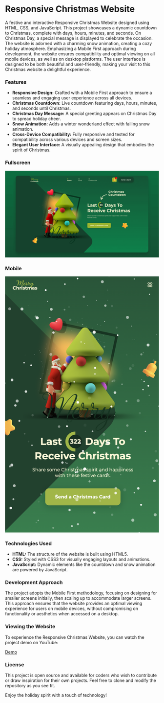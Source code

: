# Responsive Christmas Website

A festive and interactive Responsive Christmas Website designed using HTML, CSS, and JavaScript. This project showcases a dynamic countdown to Christmas, complete with days, hours, minutes, and seconds. On Christmas Day, a special message is displayed to celebrate the occasion. The website is adorned with a charming snow animation, creating a cozy holiday atmosphere. Emphasizing a Mobile First approach during development, the website ensures compatibility and optimal viewing on all mobile devices, as well as on desktop platforms. The user interface is designed to be both beautiful and user-friendly, making your visit to this Christmas website a delightful experience.

### Features

- **Responsive Design:** Crafted with a Mobile First approach to ensure a seamless and engaging user experience across all devices.
- **Christmas Countdown:** Live countdown featuring days, hours, minutes, and seconds until Christmas.
- **Christmas Day Message:** A special greeting appears on Christmas Day to spread holiday cheer.
- **Snow Animation:** Adds a winter wonderland effect with falling snow animation.
- **Cross-Device Compatibility:** Fully responsive and tested for compatibility across various devices and screen sizes.
- **Elegant User Interface:** A visually appealing design that embodies the spirit of Christmas.
### Fullscreen
![Website Preview](/preview.png)
### Mobile
![Website Preview(Mobile)](/mobileScreen.png)

### Technologies Used

- **HTML:** The structure of the website is built using HTML5.
- **CSS:** Styled with CSS3 for visually engaging layouts and animations.
- **JavaScript:** Dynamic elements like the countdown and snow animation are powered by JavaScript.

### Development Approach

The project adopts the Mobile First methodology, focusing on designing for smaller screens initially, then scaling up to accommodate larger screens. This approach ensures that the website provides an optimal viewing experience for users on mobile devices, without compromising on functionality or aesthetics when accessed on a desktop.

### Viewing the Website

To experience the Responsive Christmas Website, you can watch the project demo on YouTube:

[Demo](https://ychen463.github.io/xmas-frontend/)

### License

This project is open source and available for coders who wish to contribute or draw inspiration for their own projects. Feel free to clone and modify the repository as you see fit.

Enjoy the holiday spirit with a touch of technology!

